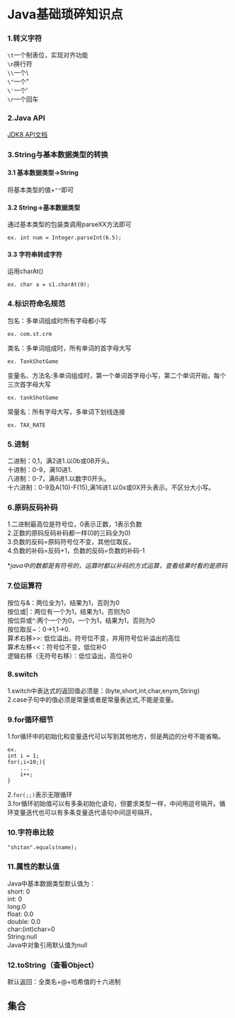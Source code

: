 # Java基础琐碎知识点
### 1.转义字符
`\t`一个制表位，实现对齐功能  
`\n`换行符  
`\\`一个\  
`\"`一个"  
`\'`一个'   
`\r`一个回车
### 2.Java API
[JDK8 API文档](https://www.matools.com/api/java8)
### 3.String与基本数据类型的转换
#### 3.1 基本数据类型->String
将基本类型的值+`""`即可
#### 3.2 String->基本数据类型
通过基本类型的包装类调用parseXX方法即可  

```
ex. int num = Integer.parseInt(6.5);
```
#### 3.3 字符串转成字符
运用charAt()

```
ex. char a = s1.charAt(0);
```
### 4.标识符命名规范
包名：多单词组成时所有字母都小写  
```
ex. com.st.crm
```
类名：多单词组成时，所有单词的首字母大写
```
ex. TankShotGame
```
变量名、方法名:多单词组成时，第一个单词首字母小写，第二个单词开始，每个三次首字母大写
```
ex. tankShotGame
```
常量名：所有字母大写，多单词下划线连接  
```
ex. TAX_RATE
```
### 5.进制
二进制：0,1，满2进1.以0b或0B开头。  
十进制：0-9，满10进1.  
八进制：0-7，满8进1.以数字0开头。  
十六进制：0-9及A(10)-F(15),满16进1.以0x或0X开头表示。不区分大小写。
### 6.原码反码补码
1.二进制最高位是符号位，0表示正数，1表示负数  
2.正数的原码反码补码都一样(0的三码全为0)  
3.负数的反码=原码符号位不变，其他位取反。  
4.负数的补码=反码+1，负数的反码=负数的补码-1  

**java中的数都是有符号的，运算时都以补码的方式运算，查看结果时看的是原码*

### 7.位运算符
按位与&：两位全为1，结果为1，否则为0  
按位或|：两位有一个为1，结果为1，否则为0  
按位异或^:两个一个为0，一个为1，结果为1，否则为0  
按位取反~：0->1,1->0.  
算术右移>>:  低位溢出，符号位不变，并用符号位补溢出的高位  
算术左移<<：符号位不变，低位补0  
逻辑右移（无符号右移）：低位溢出，高位补0 

### 8.switch
1.switch中表达式的返回值必须是：(byte,short,int,char,enym,String)  
2.case子句中的值必须是常量或者是常量表达式,不能是变量。

### 9.for循环细节
1.for循环中的初始化和变量迭代可以写到其他地方，但是两边的分号不能省略。
```
ex. 
int i = 1;
for(;i<10;){
    ...
    i++;
}
```
2.`for(;;)`表示无限循环  
3.for循环初始值可以有多条初始化语句，但要求类型一样，中间用逗号隔开。循环变量迭代也可以有多条变量迭代语句中间逗号隔开。
### 10.字符串比较
```
"shitan".equals(name);
```

### 11.属性的默认值
 Java中基本数据类型默认值为：  
 short: 0  
 int: 0  
 long:0  
 float: 0.0  
 double: 0.0  
 char:(int)char=0  
 String:null  
 Java中对象引用默认值为null  
 
 ### 12.toString（查看Object）
 默认返回：全类名+@+哈希值的十六进制
 
 ## 集合
 